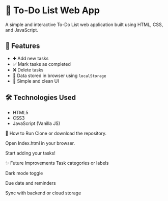 # 📝 To-Do List Web App

A simple and interactive To-Do List web application built using HTML, CSS, and JavaScript.

## 🚀 Features

- ➕ Add new tasks
- ✅ Mark tasks as completed
- ❌ Delete tasks
- 💾 Data stored in browser using `localStorage`
- 🎨 Simple and clean UI

## 🛠️ Technologies Used

- HTML5
- CSS3
- JavaScript (Vanilla JS)
  
🔧 How to Run
Clone or download the repository.

Open Index.html in your browser.

Start adding your tasks!

✨ Future Improvements
Task categories or labels

Dark mode toggle

Due date and reminders

Sync with backend or cloud storage
